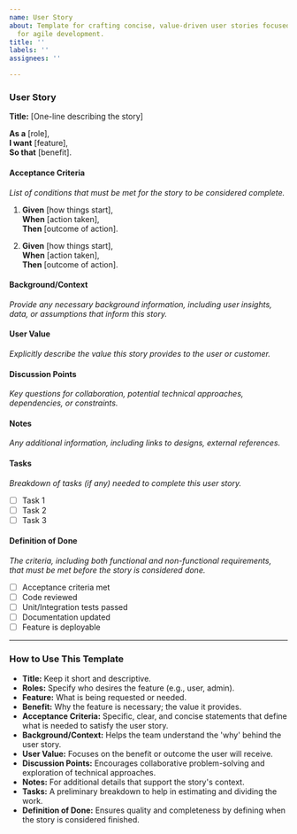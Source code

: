 ```yaml
---
name: User Story
about: Template for crafting concise, value-driven user stories focused on user needs
  for agile development.
title: ''
labels: ''
assignees: ''

---
```


### User Story

**Title:** [One-line describing the story]

**As a** [role],  
**I want** [feature],  
**So that** [benefit].

#### Acceptance Criteria
_List of conditions that must be met for the story to be considered complete._

1. **Given** [how things start],  
   **When** [action taken],  
   **Then** [outcome of action].

2. **Given** [how things start],  
   **When** [action taken],  
   **Then** [outcome of action].

#### Background/Context
_Provide any necessary background information, including user insights, data, or assumptions that inform this story._

#### User Value
_Explicitly describe the value this story provides to the user or customer._

#### Discussion Points
_Key questions for collaboration, potential technical approaches, dependencies, or constraints._

#### Notes
_Any additional information, including links to designs, external references._

#### Tasks
_Breakdown of tasks (if any) needed to complete this user story._

- [ ] Task 1
- [ ] Task 2
- [ ] Task 3

#### Definition of Done
_The criteria, including both functional and non-functional requirements, that must be met before the story is considered done._

- [ ] Acceptance criteria met
- [ ] Code reviewed
- [ ] Unit/Integration tests passed
- [ ] Documentation updated
- [ ] Feature is deployable

---

### How to Use This Template

- **Title:** Keep it short and descriptive.
- **Roles:** Specify who desires the feature (e.g., user, admin).
- **Feature:** What is being requested or needed.
- **Benefit:** Why the feature is necessary; the value it provides.
- **Acceptance Criteria:** Specific, clear, and concise statements that define what is needed to satisfy the user story.
- **Background/Context:** Helps the team understand the 'why' behind the user story.
- **User Value:** Focuses on the benefit or outcome the user will receive.
- **Discussion Points:** Encourages collaborative problem-solving and exploration of technical approaches.
- **Notes:** For additional details that support the story's context.
- **Tasks:** A preliminary breakdown to help in estimating and dividing the work.
- **Definition of Done:** Ensures quality and completeness by defining when the story is considered finished.
